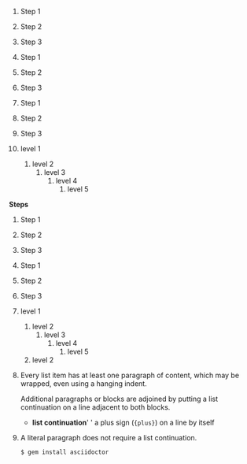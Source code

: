 1. Step 1
2. Step 2
3. Step 3

1. Step 1
2. Step 2
3. Step 3

1. Step 1
2. Step 2
3. Step 3

1. level 1
    1. level 2
        1. level 3
            1. level 4
                1. level 5

**Steps**

1. Step 1
2. Step 2
3. Step 3

1. Step 1
2. Step 2
3. Step 3

1. level 1
    1. level 2
        1. level 3
            1. level 4
                1. level 5
    2. level 2

1. Every list item has at least one paragraph of content,
  which may be wrapped, even using a hanging indent.

    Additional paragraphs or blocks are adjoined by putting
    a list continuation on a line adjacent to both blocks.

    * **list continuation**'
'
    a plus sign (`{plus}`) on a line by itself
2. A literal paragraph does not require a list continuation.

    ```console
    $ gem install asciidoctor
    ```
